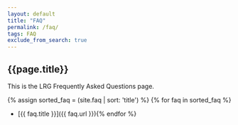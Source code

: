 ```yaml
---
layout: default
title: "FAQ"
permalink: /faq/
tags: FAQ
exclude_from_search: true
---
```


## {{page.title}}

This is the LRG Frequently Asked Questions page.

{% assign sorted_faq = (site.faq | sort: 'title') %}
{% for faq in sorted_faq %}
* [{{ faq.title }}]({{ faq.url }}){% endfor %}
